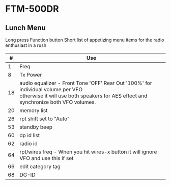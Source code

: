 # FTM-500DR

## Lunch Menu
Long press Function button
Short list of appetizing menu items for the radio enthusiast in a rush

| # | Use |
| ---- | ---- |
| 1 | Freq |
| 8 | Tx Power |
| 18 | audio equalizer - Front Tone 'OFF' Rear Out '100%' for individual volume per VFO<br>otherwise it will use both speakers for AES effect and synchronize both VFO volumes. |
| 20 | memory list |
| 26 | rpt shift set to "Auto" |
| 53 |  standby beep |
| 60 | dp id list |
| 62 | radio id |
| 64 | rpt/wires freq - When you hit wires-x button it will ignore VFO and use this if set  |
| 66 | edit category tag |
| 68 | DG-ID |

